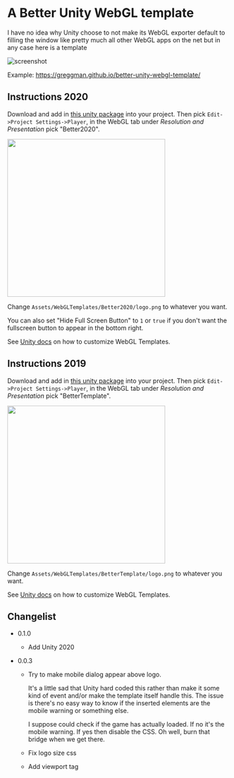 # A Better Unity WebGL template

I have no idea why Unity choose to not make its WebGL exporter default
to filling the window like pretty much all other WebGL apps on the net
but in any case here is a template

![screenshot](https://user-images.githubusercontent.com/234804/42355593-d466f416-8108-11e8-8662-2c8b8ce13032.gif)

Example: https://greggman.github.io/better-unity-webgl-template/

## Instructions 2020

Download and add in [this unity package](https://github.com/greggman/better-unity-webgl-template/releases/latest)
into your project. Then pick `Edit->Project Settings->Player`, in the WebGL tab
under *Resolution and Presentation* pick "Better2020".

<img src="https://user-images.githubusercontent.com/234804/90982204-91b04d80-e5a0-11ea-8b89-68abd9bd77d9.png" width="358">

Change `Assets/WebGLTemplates/Better2020/logo.png` to whatever you want.

You can also set "Hide Full Screen Button" to `1` or `true` if you don't want the fullscreen button to appear
in the bottom right.

See [Unity docs](https://docs.unity3d.com/Manual/webgl-templates.html) on how to customize WebGL Templates.

## Instructions 2019

Download and add in [this unity package](https://github.com/greggman/better-unity-webgl-template/releases/tag/v0.0.3)
into your project. Then pick `Edit->Project Settings->Player`, in the WebGL tab
under *Resolution and Presentation* pick "BetterTemplate".

<img src="https://user-images.githubusercontent.com/234804/90982204-91b04d80-e5a0-11ea-8b89-68abd9bd77d9.png" width="358">

Change `Assets/WebGLTemplates/BetterTemplate/logo.png` to whatever you want.

See [Unity docs](https://docs.unity3d.com/Manual/webgl-templates.html) on how to customize WebGL Templates.

## Changelist

*   0.1.0

    *   Add Unity 2020

*   0.0.3

    *   Try to make mobile dialog appear above logo.

        It's a little sad that Unity hard coded this rather than make it
        some kind of event and/or make the template itself handle this.
        The issue is there's no easy way to know if the inserted elements
        are the mobile warning or something else.

        I suppose could check if the game has actually loaded. If no it's
        the mobile warning. If yes then disable the CSS. Oh well, burn that
        bridge when we get there.

    *   Fix logo size css

    *   Add viewport tag

